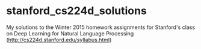 # stanford_cs224d_solutions
My solutions to the Winter 2015 homework assignments for Stanford's class on Deep Learning for Natural Language Processing (http://cs224d.stanford.edu/syllabus.html)
